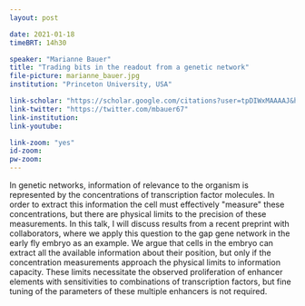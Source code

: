 ```yaml
---
layout: post

date: 2021-01-18
timeBRT: 14h30

speaker: "Marianne Bauer"
title: "Trading bits in the readout from a genetic network"
file-picture: marianne_bauer.jpg
institution: "Princeton University, USA"

link-scholar: "https://scholar.google.com/citations?user=tpDIWxMAAAAJ&hl=en"
link-twitter: "https://twitter.com/mbauer67"
link-institution: 
link-youtube:

link-zoom: "yes"
id-zoom: 
pw-zoom: 
---
```


In genetic networks, information of relevance to the organism is represented by the concentrations of transcription factor molecules. In order to extract this information the cell must effectively "measure" these concentrations, but there are physical limits to the precision of these measurements. In this talk, I will discuss results from a recent preprint with collaborators, where we apply this question to the gap gene network in the early fly embryo as an example. We argue that cells in the embryo can extract all the available information about their position, but only if the concentration measurements approach the physical limits to information capacity. These limits necessitate the observed proliferation of enhancer elements with sensitivities to combinations of transcription factors, but fine tuning of the parameters of these multiple enhancers is not required. 

